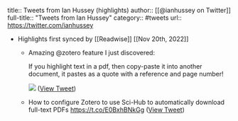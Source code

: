 title:: Tweets from Ian Hussey (highlights)
author:: [[@ianhussey on Twitter]]
full-title:: "Tweets from Ian Hussey"
category:: #tweets
url:: https://twitter.com/ianhussey

- Highlights first synced by [[Readwise]] [[Nov 20th, 2022]]
	- Amazing @zotero feature I just discovered:
	  
	  If you highlight text in a pdf, then copy-paste it into another document, it pastes as a quote with a reference and page number! 
	  
	  ![](https://pbs.twimg.com/media/FSE2JqhWQAIcL0H.jpg) ([View Tweet](https://twitter.com/ianhussey/status/1522557868783939587))
	- How to configure Zotero to use Sci-Hub to automatically download full-text PDFs https://t.co/E0BxhBNkGg ([View Tweet](https://twitter.com/ianhussey/status/1583387873252081673))
